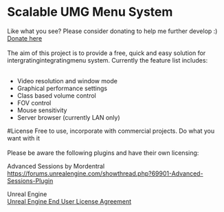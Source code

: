 # Scalable UMG Menu System

Like what you see? Please consider donating to help me further develop :) <a href="https://www.paypal.com/cgi-bin/webscr?cmd=_donations&business=bladerunner2226@gmail.com&lc=AU&currency_code=AUD&bn=PP-DonationsBF:btn_donateCC_LG.gif:NonHosted" target="_blank">Donate here</a>
<br />
<br />
The aim of this project is to provide a free, quick and easy solution for intergratingintegratingmenu system. Currently the feature list includes: <br /><br />
 - Video resolution and window mode <br />
 - Graphical performance settings
 - Class based volume control
 - FOV control
 - Mouse sensitivity
 - Server browser (currently LAN only)

#License
Free to use, incorporate with commercial projects. Do what you want with it 
<br />
<br />
Please be aware the following plugins and have their own licensing:

Advanced Sessions by Mordentral<br />
<a href="https://forums.unrealengine.com/showthread.php?69901-Advanced-Sessions-Plugin" target="_blank">https://forums.unrealengine.com/showthread.php?69901-Advanced-Sessions-Plugin</a>

Unreal Engine<br />
<a href="https://www.unrealengine.com/eula" target="_blank">Unreal Engine End User License Agreement</a>

